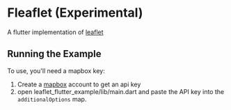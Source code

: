 # Fleaflet (Experimental)

A flutter implementation of [leaflet](http://leafletjs.com/)

## Running the Example

To use, you'll need a mapbox key:

1. Create a [mapbox] account to get an api key
2. open leaflet_flutter_example/lib/main.dart and paste the API key into the
`additionalOptions` map.

[mapbox]: https://www.mapbox.com/
